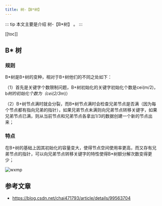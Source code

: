 ```yaml
---
title: 树-【B*树】
---
```


::: tip
本文主要是介绍 树-【B*树】 。
:::

[[toc]]


## B* 树

### 规则
  B*树是B+树的变种，相对于B+树他们的不同之处如下：

（1）首先是关键字个数限制问题，B+树初始化的关键字初始化个数是cei(m/2)，b*树的初始化个数为（cei(2/3*m)）

（2）B+树节点满时就会分裂，而B*树节点满时会检查兄弟节点是否满（因为每个节点都有指向兄弟的指针），如果兄弟节点未满则向兄弟节点转移关键字，如果兄弟节点已满，则从当前节点和兄弟节点各拿出1/3的数据创建一个新的节点出来；

### 特点
  在B+树的基础上因其初始化的容量变大，使得节点空间使用率更高，而又存有兄弟节点的指针，可以向兄弟节点转移关键字的特性使得B*树额分解次数变得更少；
  
 <img class= "zoom-custom-imgs" :src="$withBase('/assets/img/algorithm/basic/treez/20190822142936722.png')" alt="wxmp">


## 参考文章
*  https://blog.csdn.net/chai471793/article/details/99563704